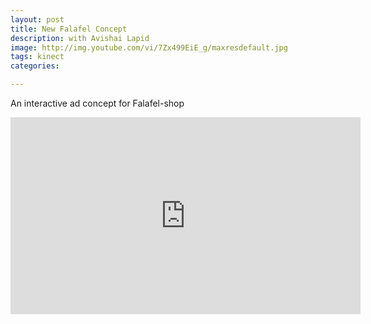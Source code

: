 ```yaml
---
layout: post
title: New Falafel Concept
description: with Avishai Lapid
image: http://img.youtube.com/vi/7Zx499EiE_g/maxresdefault.jpg
tags: kinect 
categories: 

---
```


An interactive ad concept for Falafel-shop

<iframe width="560" height="315" src="http://www.youtube.com/embed/7Zx499EiE_g" frameborder="0" allowfullscreen></iframe>


